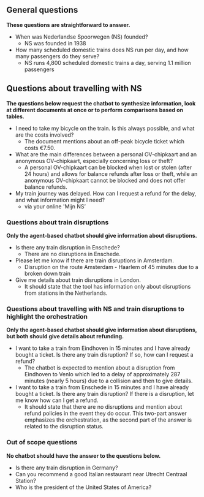 ## General questions

**These questions are straightforward to answer.**

- When was Nederlandse Spoorwegen (NS) founded?
    - NS was founded in 1938
- How many scheduled domestic trains does NS run per day, and how many passengers do they serve?
    - NS runs 4,800 scheduled domestic trains a day, serving 1.1 million passengers

## Questions about travelling with NS

**The questions below request the chatbot to synthesize information, look at different documents at once or to perform comparisons based on tables.**

- I need to take my bicycle on the train. Is this always possible, and what are the costs involved?
    - The document mentions about an off-peak bicycle ticket which costs €7.50.
- What are the main differences between a personal OV-chipkaart and an anonymous OV-chipkaart, especially concerning loss or theft?
    - A personal OV-chipkaart can be blocked when lost or stolen (after 24 hours) and allows for balance refunds after loss or theft, while an anonymous OV-chipkaart cannot be blocked and does not offer balance refunds.
- My train journey was delayed. How can I request a refund for the delay, and what information might I need?
    - via your online 'Mijn NS’

### Questions about train disruptions

**Only the agent-based chatbot should give information about disruptions.**

- Is there any train disruption in Enschede?
    - There are no disruptions in Enschede.
- Please let me know if there are train disruptions in Amsterdam.
    - Disruption on the route Amsterdam - Haarlem of 45 minutes due to a broken down train
- Give me details about train disruptions in London.
    - It should state that the tool has information only about disruptions from stations in the Netherlands.

### Questions about travelling with NS and train disruptions to highlight the orchestration

**Only the agent-based chatbot should give information about disruptions, but both should give details about refunding.**

- I want to take a train from Eindhoven in 15 minutes and I have already bought a ticket. Is there any train disruption? If so, how can I request a refund?
    - The chatbot is expected to mention about a disruption from Eindhoven to Venlo which led to a delay of approximately 287 minutes (nearly 5 hours) due to a collision and then to give details.
- I want to take a train from Enschede in 15 minutes and I have already bought a ticket. Is there any train disruption? If there is a disruption, let me know how can I get a refund.
    - It should state that there are no disruptions and mention about refund policies in the event they do occur. This two-part answer emphasizes the orchestration, as the second part of the answer is related to the disruption status.

### Out of scope questions

**No chatbot should have the answer to the questions below.**

- Is there any train disruption in Germany?
- Can you recommend a good Italian restaurant near Utrecht Centraal Station?
- Who is the president of the United States of America?
